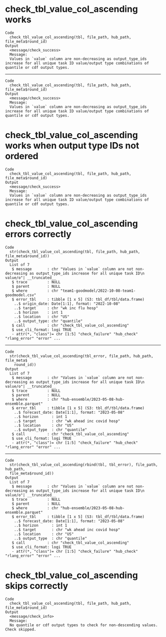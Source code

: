 # check_tbl_value_col_ascending works

    Code
      check_tbl_value_col_ascending(tbl, file_path, hub_path, file_meta$round_id)
    Output
      <message/check_success>
      Message:
      Values in `value` column are non-decreasing as output_type_ids increase for all unique task ID value/output type combinations of quantile or cdf output types.

---

    Code
      check_tbl_value_col_ascending(tbl, file_path, hub_path, file_meta$round_id)
    Output
      <message/check_success>
      Message:
      Values in `value` column are non-decreasing as output_type_ids increase for all unique task ID value/output type combinations of quantile or cdf output types.

# check_tbl_value_col_ascending works when output type IDs not ordered

    Code
      check_tbl_value_col_ascending(tbl, file_path, hub_path, file_meta$round_id)
    Output
      <message/check_success>
      Message:
      Values in `value` column are non-decreasing as output_type_ids increase for all unique task ID value/output type combinations of quantile or cdf output types.

# check_tbl_value_col_ascending errors correctly

    Code
      str(check_tbl_value_col_ascending(tbl, file_path, hub_path, file_meta$round_id))
    Output
      List of 7
       $ message       : chr "Values in `value` column are not non-decreasing as output_type_ids increase for all unique task ID\n    value/o"| __truncated__
       $ trace         : NULL
       $ parent        : NULL
       $ where         : chr "team1-goodmodel/2022-10-08-team1-goodmodel.csv"
       $ error_tbl     : tibble [1 x 5] (S3: tbl_df/tbl/data.frame)
        ..$ origin_date: Date[1:1], format: "2022-10-08"
        ..$ target     : chr "wk inc flu hosp"
        ..$ horizon    : int 1
        ..$ location   : chr "US"
        ..$ output_type: chr "quantile"
       $ call          : chr "check_tbl_value_col_ascending"
       $ use_cli_format: logi TRUE
       - attr(*, "class")= chr [1:5] "check_failure" "hub_check" "rlang_error" "error" ...

---

    Code
      str(check_tbl_value_col_ascending(tbl_error, file_path, hub_path, file_meta$
        round_id))
    Output
      List of 7
       $ message       : chr "Values in `value` column are not non-decreasing as output_type_ids increase for all unique task ID\n    value/o"| __truncated__
       $ trace         : NULL
       $ parent        : NULL
       $ where         : chr "hub-ensemble/2023-05-08-hub-ensemble.parquet"
       $ error_tbl     : tibble [1 x 5] (S3: tbl_df/tbl/data.frame)
        ..$ forecast_date: Date[1:1], format: "2023-05-08"
        ..$ horizon      : int 1
        ..$ target       : chr "wk ahead inc covid hosp"
        ..$ location     : chr "US"
        ..$ output_type  : chr "quantile"
       $ call          : chr "check_tbl_value_col_ascending"
       $ use_cli_format: logi TRUE
       - attr(*, "class")= chr [1:5] "check_failure" "hub_check" "rlang_error" "error" ...

---

    Code
      str(check_tbl_value_col_ascending(rbind(tbl, tbl_error), file_path, hub_path,
      file_meta$round_id))
    Output
      List of 7
       $ message       : chr "Values in `value` column are not non-decreasing as output_type_ids increase for all unique task ID\n    value/o"| __truncated__
       $ trace         : NULL
       $ parent        : NULL
       $ where         : chr "hub-ensemble/2023-05-08-hub-ensemble.parquet"
       $ error_tbl     : tibble [1 x 5] (S3: tbl_df/tbl/data.frame)
        ..$ forecast_date: Date[1:1], format: "2023-05-08"
        ..$ horizon      : int 1
        ..$ target       : chr "wk ahead inc covid hosp"
        ..$ location     : chr "US"
        ..$ output_type  : chr "quantile"
       $ call          : chr "check_tbl_value_col_ascending"
       $ use_cli_format: logi TRUE
       - attr(*, "class")= chr [1:5] "check_failure" "hub_check" "rlang_error" "error" ...

# check_tbl_value_col_ascending skips correctly

    Code
      check_tbl_value_col_ascending(tbl, file_path, hub_path, file_meta$round_id)
    Output
      <message/check_info>
      Message:
      No quantile or cdf output types to check for non-descending values. Check skipped.

